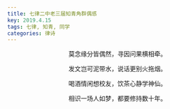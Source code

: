 ```yaml
---
title: 七律二中老三届知青角群偶感
key: 2019.4.15
tags: 七律, 知青, 同学
categories: 律诗
---
```


<p align="center">莫念缘分皆偶然，寻因问果横相牵。
</p>
<p align="center">发文岂可泥带水，说话更别火拖烟。
</p>
<p align="center">喝酒情闲想校友，饮茶心静学神仙。
</p>
<p align="center">相识一场人如梦，都要修持数十年。
</p>
